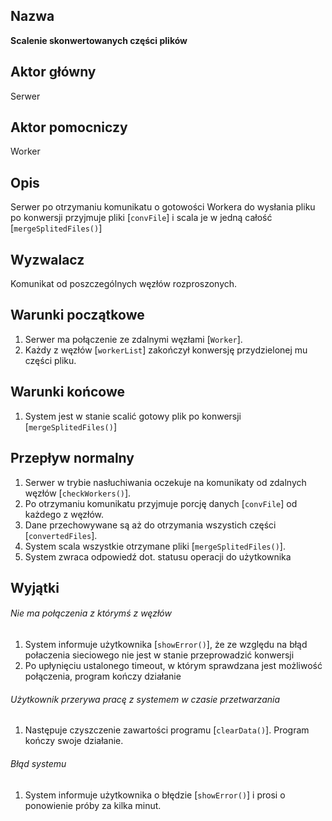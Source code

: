 ## Nazwa
**Scalenie skonwertowanych części plików**

## Aktor główny
Serwer

## Aktor pomocniczy
Worker

## Opis
Serwer po otrzymaniu komunikatu o gotowości Workera do wysłania pliku po konwersji przyjmuje pliki [`convFile`] i scala je w jedną całość [`mergeSplitedFiles()`]

## Wyzwalacz
Komunikat od poszczególnych węzłów rozproszonych.

## Warunki początkowe
1. Serwer ma połączenie ze zdalnymi węzłami [`Worker`].
2. Każdy z węzłów [`workerList`] zakończył konwersję przydzielonej mu części pliku.

## Warunki końcowe
1. System jest w stanie scalić gotowy plik po konwersji [`mergeSplitedFiles()`]

## Przepływ normalny
1. Serwer w trybie nasłuchiwania oczekuje na komunikaty od zdalnych węzłów [`checkWorkers()`].
2. Po otrzymaniu komunikatu przyjmuje porcję danych [`convFile`] od każdego z węzłów.
3. Dane przechowywane są aż do otrzymania wszystich części [`convertedFiles`].
4. System scala wszystkie otrzymane pliki [`mergeSplitedFiles()`].
5. System zwraca odpowiedź dot. statusu operacji do użytkownika

## Wyjątki
###### Nie ma połączenia z którymś z węzłów
1. System informuje użytkownika [`showError()`], że ze względu na błąd połaczenia sieciowego nie jest w stanie przeprowadzić konwersji
2. Po upłynięciu ustalonego timeout, w którym sprawdzana jest możliwość połączenia, program kończy działanie
###### Użytkownik przerywa pracę z systemem w czasie przetwarzania
1. Następuje czyszczenie zawartości programu [`clearData()`]. Program kończy swoje działanie.
###### Błąd systemu
1. System informuje użytkownika o błędzie [`showError()`] i prosi o ponowienie próby za kilka minut.
